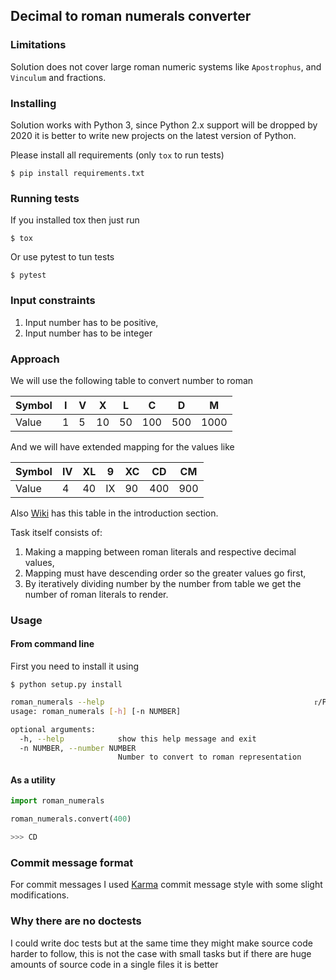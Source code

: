 ## Decimal to roman numerals converter


### Limitations

Solution does not cover large roman numeric systems like
`Apostrophus`, and `Vinculum` and fractions.


### Installing

Solution works with Python 3, since Python 2.x support will be
dropped by 2020 it is better to write new projects on the latest
version of Python.

Please install all requirements (only `tox` to run tests)

`$ pip install requirements.txt`


### Running tests

If you installed tox then just run

`$ tox`

Or use pytest to tun tests

`$ pytest`


### Input constraints

1. Input number has to be positive,
2. Input number has to be integer


### Approach

We will use the following table to convert number to roman

| Symbol |  I  |  V  |  X   |   L   |   C   |   D   |   M   |
|--------|-----|-----|------|-------|-------|-------|-------|
| Value  |  1  |  5  |  10  |   50  |  100  |  500  | 1000  |

And we will have extended mapping for the values like

| Symbol |  IV  |  XL  |  9   |  XC   |   CD   |   CM   |
|--------|------|------|------|-------|--------|--------|
| Value  |  4   |  40  |  IX  |  90   |   400  |  900   |


Also [Wiki](https://en.wikipedia.org/wiki/Roman_numerals) has
this table in the introduction section.

Task itself consists of:

1. Making a mapping between roman literals and respective decimal values,
2. Mapping must have descending order so the greater values go first,
3. By iteratively dividing number by the number from table we get the
   number of roman literals to render.


### Usage

#### From command line


First you need to install it using

`$ python setup.py install`

```sh
roman_numerals --help                                               ᴦ/P/ roman-numerals ≡ MASTER
usage: roman_numerals [-h] [-n NUMBER]

optional arguments:
  -h, --help            show this help message and exit
  -n NUMBER, --number NUMBER
                        Number to convert to roman representation
```


#### As a utility

```py
import roman_numerals

roman_numerals.convert(400)

>>> CD
```


### Commit message format

For commit messages I used [Karma](http://karma-runner.github.io/1.0/dev/git-commit-msg.html)
commit message style with some slight modifications.

### Why there are no doctests

I could write doc tests but at the same time they might make source code
harder to follow, this is not the case with small tasks but if there are
huge amounts of source code in a single files it is better
